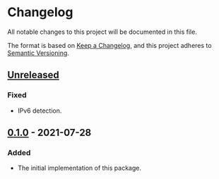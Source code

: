 # Changelog

All notable changes to this project will be documented in this file.

The format is based on [Keep a Changelog](https://keepachangelog.com/en/1.0.0/),
and this project adheres to
[Semantic Versioning](https://semver.org/spec/v2.0.0.html).

## [Unreleased]

### Fixed

- IPv6 detection.

## [0.1.0] - 2021-07-28

### Added

- The initial implementation of this package.

[unreleased]: https://github.com/jordanbtucker/ddns-client/compare/v0.1.0...HEAD
[0.1.0]: https://github.com/jordanbtucker/ddns-client/releases/tag/v0.1.0
